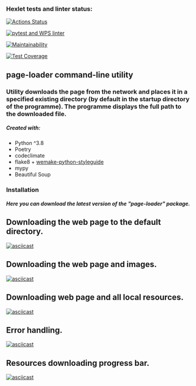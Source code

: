 ### Hexlet tests and linter status:
[![Actions Status](https://github.com/twistby/python-project-lvl3/workflows/hexlet-check/badge.svg)](https://github.com/twistby/python-project-lvl3/actions)

[![pytest and WPS linter](https://github.com/twistby/python-project-lvl3/actions/workflows/test-linter-check.yml/badge.svg)](https://github.com/twistby/python-project-lvl3/actions/workflows/test-linter-check.yml)

[![Maintainability](https://api.codeclimate.com/v1/badges/88e637d5d925a545fc4f/maintainability)](https://codeclimate.com/github/twistby/python-project-lvl3/maintainability)

[![Test Coverage](https://api.codeclimate.com/v1/badges/88e637d5d925a545fc4f/test_coverage)](https://codeclimate.com/github/twistby/python-project-lvl3/test_coverage)

## page-loader command-line utility 
###  Utility downloads the page from the network and places it in a specified existing directory (by default in the startup directory of the programme). The programme displays the full path to the downloaded file.

##### Created with:

 - Python ^3.8
 - Poetry
 - codeclimate
 - flake8 + [wemake-python-styleguide](https://github.com/wemake-services/wemake-python-styleguide)
 - mypy
 - Beautiful Soup


### Installation

##### Here you can download the latest version of the "page-loader" package.

## Downloading the web page to the default directory.
[![asciicast](https://asciinema.org/a/433355.svg)](https://asciinema.org/a/433355)

## Downloading the web page and images.
[![asciicast](https://asciinema.org/a/WhRaoX8ABFgLwjKfXnGXfeaJs.svg)](https://asciinema.org/a/WhRaoX8ABFgLwjKfXnGXfeaJs)

## Downloading web page and all local resources.
[![asciicast](https://asciinema.org/a/MjwE4gKeLAeHz741aAHj0HAUn.svg)](https://asciinema.org/a/MjwE4gKeLAeHz741aAHj0HAUn)

## Error handling.
[![asciicast](https://asciinema.org/a/UdIHBbryGiOxMOAcBzfoieejO.svg)](https://asciinema.org/a/UdIHBbryGiOxMOAcBzfoieejO)

## Resources downloading progress bar.
[![asciicast](https://asciinema.org/a/L6gsYzKcddHiT3ATiL9lcjtcY.svg)](https://asciinema.org/a/L6gsYzKcddHiT3ATiL9lcjtcY)